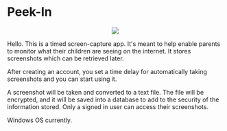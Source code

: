 # Peek-In

<p align="center">
  <img src="https://user-images.githubusercontent.com/34344118/172986936-47beb405-a5d4-4f88-8fca-facb37ad94fd.png"/>
</p>

Hello. This is a timed screen-capture app.  It's meant to help enable parents to monitor what their children are seeing on the internet.  It stores screenshots which can be retrieved later.

After creating an account, you set a time delay 
for automatically taking screenshots and you can start using it.

A screenshot will be taken and converted to a text file.  The file will be encrypted,
and it will be saved into a database to add to the security of the information stored.
Only a signed in user can access their screenshots.

Windows OS currently.